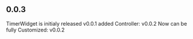 ## 0.0.3

<!-- * TODO: Describe initial release. -->
TimerWidget is initialy released v0.0.1
added Controller: v0.0.2
Now can be fully Customized: v0.0.2
